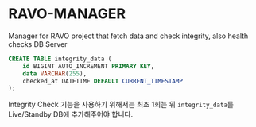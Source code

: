 # RAVO-MANAGER
Manager for RAVO project that fetch data and check integrity, also health checks DB Server

```sql
CREATE TABLE integrity_data (
    id BIGINT AUTO_INCREMENT PRIMARY KEY,
    data VARCHAR(255),
    checked_at DATETIME DEFAULT CURRENT_TIMESTAMP
);
```
Integrity Check 기능을 사용하기 위해서는 최초 1회는 위 `integrity_data`를  Live/Standby DB에 추가해주어야 합니다.
